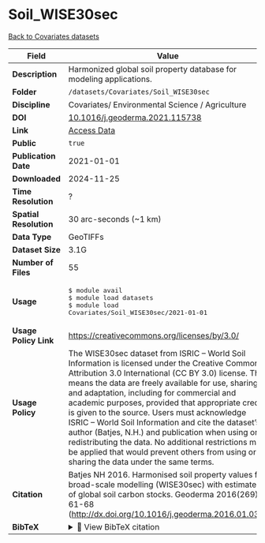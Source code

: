 # Soil_WISE30sec

[Back to Covariates datasets](../Covariates.md)

| Field | Value |
|--------|-------|
| **Description** | Harmonized global soil property database for modeling applications. |
| **Folder** | `/datasets/Covariates/Soil_WISE30sec` |
| **Discipline** | Covariates/ Environmental Science / Agriculture |
| **DOI** | [10.1016/j.geoderma.2021.115738](https://doi.org/10.1016/j.geoderma.2021.115738) |
| **Link** | [Access Data](https://data.isric.org/geonetwork/srv/eng/catalog.search) |
| **Public** | `true` |
| **Publication Date** | 2021-01-01 |
| **Downloaded** | 2024-11-25 |
| **Time Resolution** | ? |
| **Spatial Resolution** | 30 arc-seconds (~1 km) |
| **Data Type** | GeoTIFFs |
| **Dataset Size** | 3.1G |
| **Number of Files** | 55 |
| **Usage** | <pre>&#36; module avail<br>&#36; module load datasets<br>&#36; module load Covariates/Soil_WISE30sec/2021-01-01</pre> |
| **Usage Policy Link** | https://creativecommons.org/licenses/by/3.0/ |
| **Usage Policy** | The WISE30sec dataset from ISRIC – World Soil Information is licensed under the Creative Commons Attribution 3.0 International (CC BY 3.0) license. This means the data are freely available for use, sharing, and adaptation, including for commercial and academic purposes, provided that appropriate credit is given to the source. Users must acknowledge ISRIC – World Soil Information and cite the dataset’s author (Batjes, N.H.) and publication when using or redistributing the data. No additional restrictions may be applied that would prevent others from using or sharing the data under the same terms. |
| **Citation** | Batjes NH 2016. Harmonised soil property values for broad-scale modelling (WISE30sec) with estimates of global soil carbon stocks. Geoderma 2016(269), 61-68 (http://dx.doi.org/10.1016/j.geoderma.2016.01.034) |
| **BibTeX** | <details><summary>📜 View BibTeX citation</summary><pre>@article{Batjes_2016_WISE30sec,<br>  author    = {Niels H. Batjes},<br>  title     = {Harmonised soil property values for broad-scale modelling (WISE30sec) with estimates of global soil carbon stocks},<br>  journal   = {Geoderma},<br>  year      = {2016},<br>  volume    = {269},<br>  pages     = {61--68},<br>  doi       = {10.1016/j.geoderma.2016.01.034},<br>  publisher = {Elsevier},<br>  url       = {https://doi.org/10.1016/j.geoderma.2016.01.034}<br>}</pre> |

